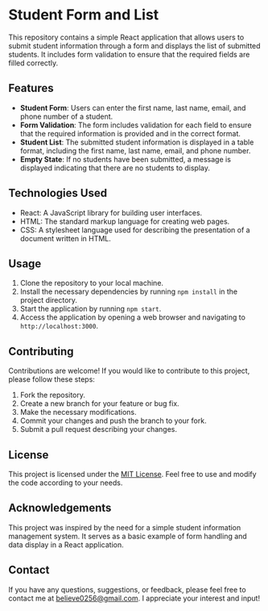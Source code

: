 # Student Form and List

This repository contains a simple React application that allows users to submit student information through a form and displays the list of submitted students. It includes form validation to ensure that the required fields are filled correctly.

## Features

- **Student Form**: Users can enter the first name, last name, email, and phone number of a student.
- **Form Validation**: The form includes validation for each field to ensure that the required information is provided and in the correct format.
- **Student List**: The submitted student information is displayed in a table format, including the first name, last name, email, and phone number.
- **Empty State**: If no students have been submitted, a message is displayed indicating that there are no students to display.

## Technologies Used

- React: A JavaScript library for building user interfaces.
- HTML: The standard markup language for creating web pages.
- CSS: A stylesheet language used for describing the presentation of a document written in HTML.

## Usage

1. Clone the repository to your local machine.
2. Install the necessary dependencies by running `npm install` in the project directory.
3. Start the application by running `npm start`.
4. Access the application by opening a web browser and navigating to `http://localhost:3000`.

## Contributing

Contributions are welcome! If you would like to contribute to this project, please follow these steps:

1. Fork the repository.
2. Create a new branch for your feature or bug fix.
3. Make the necessary modifications.
4. Commit your changes and push the branch to your fork.
5. Submit a pull request describing your changes.

## License

This project is licensed under the [MIT License](LICENSE). Feel free to use and modify the code according to your needs.

## Acknowledgements

This project was inspired by the need for a simple student information management system. It serves as a basic example of form handling and data display in a React application.

## Contact

If you have any questions, suggestions, or feedback, please feel free to contact me at believe0256@gmail.com. I appreciate your interest and input!